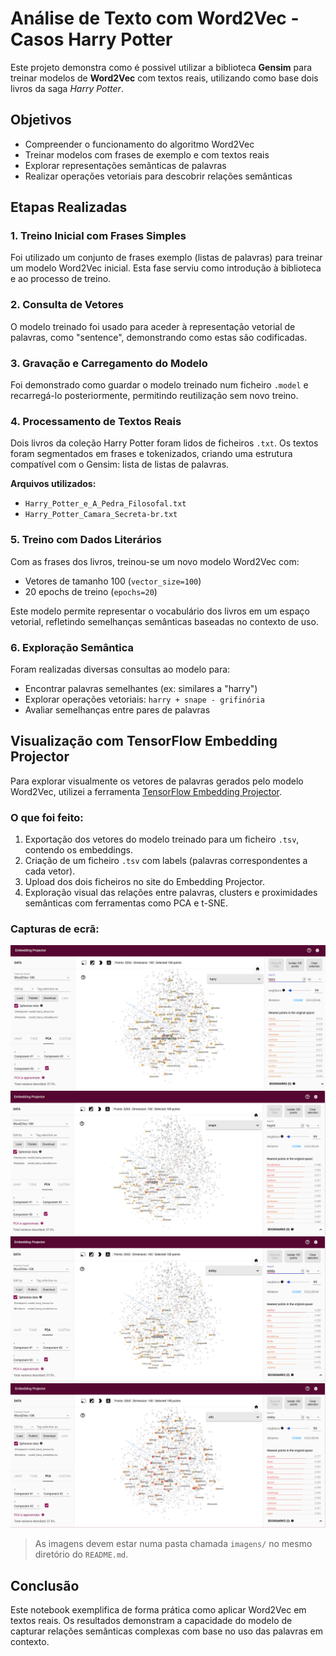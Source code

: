 # Análise de Texto com Word2Vec - Casos Harry Potter

Este projeto demonstra como é possivel utilizar a biblioteca **Gensim** para treinar modelos de **Word2Vec** com textos reais, utilizando como base dois livros da saga *Harry Potter*.

## Objetivos

- Compreender o funcionamento do algoritmo Word2Vec
- Treinar modelos com frases de exemplo e com textos reais
- Explorar representações semânticas de palavras
- Realizar operações vetoriais para descobrir relações semânticas

## Etapas Realizadas

### 1. Treino Inicial com Frases Simples
Foi utilizado um conjunto de frases exemplo (listas de palavras) para treinar um modelo Word2Vec inicial. Esta fase serviu como introdução à biblioteca e ao processo de treino.

### 2. Consulta de Vetores
O modelo treinado foi usado para aceder à representação vetorial de palavras, como "sentence", demonstrando como estas são codificadas.

### 3. Gravação e Carregamento do Modelo
Foi demonstrado como guardar o modelo treinado num ficheiro `.model` e recarregá-lo posteriormente, permitindo reutilização sem novo treino.

### 4. Processamento de Textos Reais
Dois livros da coleção Harry Potter foram lidos de ficheiros `.txt`. Os textos foram segmentados em frases e tokenizados, criando uma estrutura compatível com o Gensim: lista de listas de palavras.

**Arquivos utilizados:**

- `Harry_Potter_e_A_Pedra_Filosofal.txt`
- `Harry_Potter_Camara_Secreta-br.txt`

### 5. Treino com Dados Literários
Com as frases dos livros, treinou-se um novo modelo Word2Vec com:

- Vetores de tamanho 100 (`vector_size=100`)
- 20 epochs de treino (`epochs=20`)

Este modelo permite representar o vocabulário dos livros em um espaço vetorial, refletindo semelhanças semânticas baseadas no contexto de uso.

### 6. Exploração Semântica
Foram realizadas diversas consultas ao modelo para:

- Encontrar palavras semelhantes (ex: similares a "harry")
- Explorar operações vetoriais: `harry + snape - grifinória`
- Avaliar semelhanças entre pares de palavras

## Visualização com TensorFlow Embedding Projector

Para explorar visualmente os vetores de palavras gerados pelo modelo Word2Vec, utilizei a ferramenta [TensorFlow Embedding Projector](https://projector.tensorflow.org/).

### O que foi feito:

1. Exportação dos vetores do modelo treinado para um ficheiro `.tsv`, contendo os embeddings.
2. Criação de um ficheiro `.tsv` com labels (palavras correspondentes a cada vetor).
3. Upload dos dois ficheiros no site do Embedding Projector.
4. Exploração visual das relações entre palavras, clusters e proximidades semânticas com ferramentas como PCA e t-SNE.

### Capturas de ecrã:

![Nesta captura, observa-se que a palavra “harry” está no centro do cluster com palavras próximas como normalmente, neville, mione, hermione, perebas, etc.](images/1.png)
![A seguinte captura apresenta a palavra “snape” também centrada num cluster com termos como dumbledore, minerva, lockhart, professor, memória, etc.](images/2.png)
![De seguida, observa-se o termo “dobby” aparece rodeado por palavras associadas ao seu contexto como senhor, nick, elfo, doméstico, riddle, brigar, desculpe, ajuda.](images/3.png)
![Por fim, também verifiquei que o termo “elfo” mostra um cluster muito semelhante ao de “dobby”, com termos como gigante, doméstico, garoto, ajuda, servir, presente.](images/4.png)

> As imagens devem estar numa pasta chamada `imagens/` no mesmo diretório do `README.md`.

## Conclusão

Este notebook exemplifica de forma prática como aplicar Word2Vec em textos reais. Os resultados demonstram a capacidade do modelo de capturar relações semânticas complexas com base no uso das palavras em contexto.
